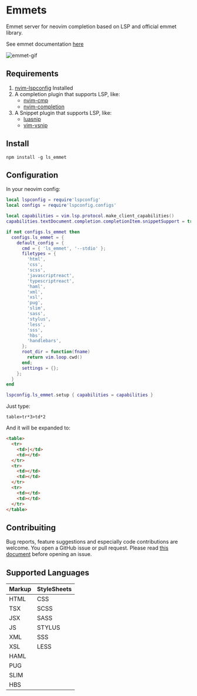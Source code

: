 # Emmets

Emmet server for neovim completion based on LSP and official emmet library.

See emmet documentation [here](https://docs.emmet.io/)

![emmet-gif](https://i.ibb.co/TgHGmsb/emmet.gif)

## Requirements
1. [nvim-lspconfig](https://github.com/neovim/nvim-lspconfig) Installed
2. A completion plugin that supports LSP, like:
    - [nvim-cmp](https://github.com/hrsh7th/nvim-cmp)
    - [nvim-completion](https://github.com/nvim-lua/completion-nvim)
3. A Snippet plugin that supports LSP, like:
    - [luasnip](https://github.com/L3MON4D3/LuaSnip)
    - [vim-vsnip](https://github.com/hrsh7th/vim-vsnip)

## Install

```
npm install -g ls_emmet
```

## Configuration

  In your neovim config:

  ```lua
  local lspconfig = require'lspconfig'
  local configs = require'lspconfig.configs'

  local capabilities = vim.lsp.protocol.make_client_capabilities()
  capabilities.textDocument.completion.completionItem.snippetSupport = true

  if not configs.ls_emmet then
    configs.ls_emmet = {
      default_config = {
        cmd = { 'ls_emmet', '--stdio' };
        filetypes = {
          'html',
          'css',
          'scss',
          'javascriptreact',
          'typescriptreact',
          'haml',
          'xml',
          'xsl',
          'pug',
          'slim',
          'sass',
          'stylus',
          'less',
          'sss',
          'hbs',
          'handlebars',
        };
        root_dir = function(fname)
          return vim.loop.cwd()
        end;
        settings = {};
      };
    }
  end

  lspconfig.ls_emmet.setup { capabilities = capabilities }

  ```

Just type:

```
table>tr*3>td*2
```

And it will be expanded to:

```html
<table>
  <tr>
    <td>|</td>
    <td></td>
  </tr>
  <tr>
    <td></td>
    <td></td>
  </tr>
  <tr>
    <td></td>
    <td></td>
  </tr>
</table>
```

## Contribuiting
Bug reports, feature suggestions and especially code contributions are welcome. You open a GitHub issue or pull
request. Please read [this document](CONTRIBUTING.md) before opening an issue.

## Supported Languages
| Markup   | StyleSheets    |
|--------- | -------------- |
| HTML   | CSS    |
| TSX    | SCSS   |
| JSX    | SASS   |
| JS     | STYLUS |
| XML    | SSS    |
| XSL    | LESS   |
| HAML   |        |
| PUG    |        |
| SLIM   |        |
| HBS    |        |
